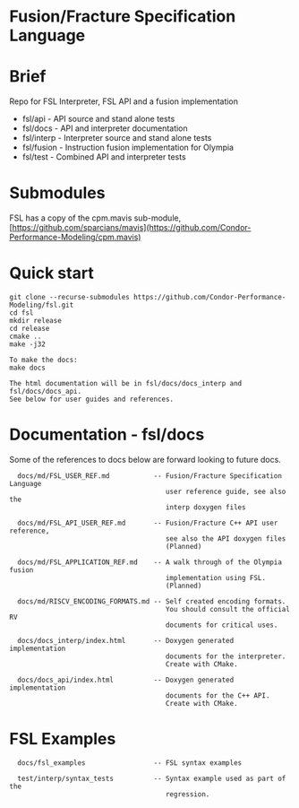 # Fusion/Fracture Specification Language

# Brief
Repo for FSL Interpreter, FSL API and a fusion implementation

- fsl/api    - API source and stand alone tests
- fsl/docs   - API and interpreter documentation
- fsl/interp - Interpreter source and stand alone tests
- fsl/fusion - Instruction fusion implementation for Olympia
- fsl/test   - Combined API and interpreter tests 

# Submodules

FSL has a copy of the cpm.mavis sub-module,  [https://github.com/sparcians/mavis](https://github.com/Condor-Performance-Modeling/cpm.mavis)
 
# Quick start

```
git clone --recurse-submodules https://github.com/Condor-Performance-Modeling/fsl.git
cd fsl
mkdir release
cd release
cmake ..
make -j32

To make the docs:
make docs

The html documentation will be in fsl/docs/docs_interp and fsl/docs/docs_api.
See below for user guides and references.

```

# Documentation - fsl/docs

Some of the references to docs below are forward looking to future docs. 

```
  docs/md/FSL_USER_REF.md           -- Fusion/Fracture Specification Language
                                       user reference guide, see also the
                                       interp doxygen files

  docs/md/FSL_API_USER_REF.md       -- Fusion/Fracture C++ API user reference,
                                       see also the API doxygen files
                                       (Planned)

  docs/md/FSL_APPLICATION_REF.md    -- A walk through of the Olympia fusion
                                       implementation using FSL.
                                       (Planned)

  docs/md/RISCV_ENCODING_FORMATS.md -- Self created encoding formats.
                                       You should consult the official RV
                                       documents for critical uses.

  docs/docs_interp/index.html       -- Doxygen generated implementation
                                       documents for the interpreter.
                                       Create with CMake.

  docs/docs_api/index.html          -- Doxygen generated implementation
                                       documents for the C++ API.
                                       Create with CMake.
```

# FSL Examples

```
  docs/fsl_examples                 -- FSL syntax examples

  test/interp/syntax_tests          -- Syntax example used as part of the
                                       regression.
```

